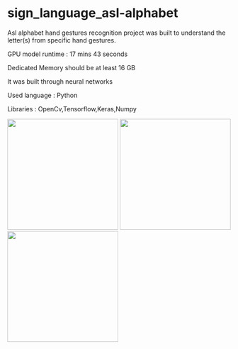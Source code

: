 # sign_language_asl-alphabet

Asl alphabet hand gestures recognition project was built to understand the letter(s) from specific hand gestures.

GPU model runtime : 17 mins 43 seconds 

Dedicated Memory should be  at least 16 GB

It was built through neural networks

Used language  : Python

Libraries  : OpenCv,Tensorflow,Keras,Numpy


<img src="https://github.com/Mukhriddin19980901/sign_language_asl-alphabet/blob/main/A_test.jpg " width="250" height="250" />

<img src="https://github.com/Mukhriddin19980901/sign_language_asl-alphabet/blob/main/B_test.jpg " width="250" height="250" />

<img src="https://github.com/Mukhriddin19980901/sign_language_asl-alphabet/blob/main/Z_test.jpg " width="250" height="250" />
